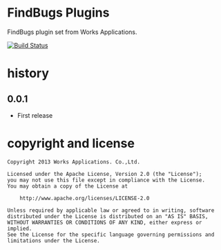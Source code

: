 # FindBugs Plugins
FindBugs plugin set from Works Applications.

[![Build Status](https://secure.travis-ci.org/WorksApplications/findbugs-plugin.png)](http://travis-ci.org/WorksApplications/findbugs-plugin)


# history

## 0.0.1

- First release

# copyright and license

    Copyright 2013 Works Applications. Co.,Ltd.
    
    Licensed under the Apache License, Version 2.0 (the "License");
    you may not use this file except in compliance with the License.
    You may obtain a copy of the License at
    
        http://www.apache.org/licenses/LICENSE-2.0
    
    Unless required by applicable law or agreed to in writing, software
    distributed under the License is distributed on an "AS IS" BASIS,
    WITHOUT WARRANTIES OR CONDITIONS OF ANY KIND, either express or implied.
    See the License for the specific language governing permissions and
    limitations under the License.
